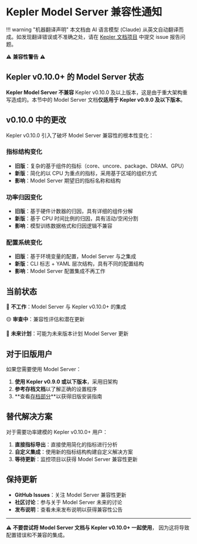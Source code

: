 # Kepler Model Server 兼容性通知

!!! warning "机器翻译声明"
    本文档由 AI 语言模型 (Claude) 从英文自动翻译而成。如发现翻译错误或不准确之处，请在 [Kepler 文档项目](https://github.com/sustainable-computing-io/kepler-doc/issues) 中提交 issue 报告问题。

⚠️ **兼容性警告** ⚠️

## Kepler v0.10.0+ 的 Model Server 状态

**Kepler Model Server 不兼容** Kepler v0.10.0 及以上版本，这是由于重大架构重写造成的。本节中的 Model Server 文档**仅适用于 Kepler v0.9.0 及以下版本**。

## v0.10.0 中的更改

Kepler v0.10.0 引入了破坏 Model Server 兼容性的根本性变化：

### 指标结构变化

- **旧版**：复杂的基于组件的指标（core、uncore、package、DRAM、GPU）
- **新版**：简化的以 CPU 为重点的指标，采用基于区域的组织方式
- **影响**：Model Server 期望旧的指标名称和结构

### 功率归因变化

- **旧版**：基于硬件计数器的归因，具有详细的组件分解
- **新版**：基于 CPU 时间比例的归因，具有活动/空闲分割
- **影响**：模型训练数据格式和归因逻辑不兼容

### 配置系统变化

- **旧版**：基于环境变量的配置，Model Server 与之集成
- **新版**：CLI 标志 + YAML 层次结构，具有不同的配置结构
- **影响**：Model Server 配置集成不再工作

## 当前状态

🔴 **不工作**：Model Server 与 Kepler v0.10.0+ 的集成

🟡 **审查中**：兼容性评估和潜在更新

🔵 **未来计划**：可能为未来版本计划 Model Server 更新

## 对于旧版用户

如果您需要使用 Model Server：

1. **使用 Kepler v0.9.0 或以下版本**，采用旧架构
2. **参考存档文档**以了解正确的设置程序
3. **查看[存档部分](archive/README.zh.md)**以获得旧版安装指南

## 替代解决方案

对于需要功率建模的 Kepler v0.10.0+ 用户：

1. **直接指标导出**：直接使用简化的指标进行分析
2. **自定义集成**：使用新的指标结构构建自定义解决方案
3. **等待更新**：监控项目以获得 Model Server 兼容性更新

## 保持更新

- **GitHub Issues**：关注 Model Server 兼容性更新
- **社区讨论**：参与关于 Model Server 未来的讨论
- **发布说明**：查看未来发布说明以获得兼容性公告

---

⚠️ **不要尝试将 Model Server 文档与 Kepler v0.10.0+ 一起使用**，
因为这将导致配置错误和不兼容的集成。
